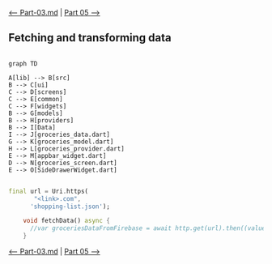 [<-- Part-03.md](https://github.com/PriyathamVarma/Learn-Flutter/blob/main/Shopping-App/Part-03.md) | [Part 05 -->](https://github.com/PriyathamVarma/Learn-Flutter/blob/main/Shopping-App/Part-05.md)

## Fetching and transforming data

```mermaid

graph TD

A[lib] --> B[src]
B --> C[ui]
C --> D[screens]
C --> E[common]
C --> F[widgets]
B --> G[models]
B --> H[providers]
B --> I[Data]
I --> J[groceries_data.dart]
G --> K[groceries_model.dart]
H --> L[groceries_provider.dart]
E --> M[appbar_widget.dart]
D --> N[groceries_screen.dart]
E --> O[SideDrawerWidget.dart]


```

```dart
final url = Uri.https(
       "<link>.com",
      'shopping-list.json');

    void fetchData() async {
      //var groceriesDataFromFirebase = await http.get(url).then((value) => null);
    }

```



[<-- Part-03.md](https://github.com/PriyathamVarma/Learn-Flutter/blob/main/Shopping-App/Part-03.md) | [Part 05 -->](https://github.com/PriyathamVarma/Learn-Flutter/blob/main/Shopping-App/Part-05.md)
